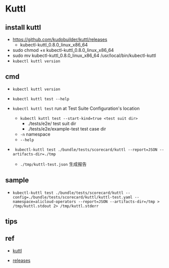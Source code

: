 # Kuttl

## install kuttl
+ https://github.com/kudobuilder/kuttl/releases
    + kubectl-kuttl_0.8.0_linux_x86_64
+ sudo chmod +x kubectl-kuttl_0.8.0_linux_x86_64
+ sudo mv kubectl-kuttl_0.8.0_linux_x86_64 /usr/local/bin/kubectl-kuttl
+ `kubectl kuttl version`

## cmd
+ `kubectl kuttl version`
+ `kubectl kuttl test --help`

+ `kubectl kuttl test` run at Test Suite Configuration's location
    + `kubectl kuttl test --start-kind=true <test suit dir>`
        +  ./tests/e2e/  test suit dir
        + ./tests/e2e/example-test  test case dir
    + `-n` namespace
    + `--help`

+ ` kubectl-kuttl test ./bundle/tests/scorecard/kuttl --report=JSON --artifacts-dir=./tmp`
    + `./tmp/kuttl-test.json` 生成报告
    
## sample
+ `kubectl-kuttl test ./bundle/tests/scorecard/kuttl --config=./bundle/tests/scorecard/kuttl/kuttl-test.yaml --namespace=alicloud-operators --report=JSON --artifacts-dir=/tmp > /tmp/kuttl.stdout 2> /tmp/kuttl.stderr`


## tips


## ref
+ [kuttl](https://kuttl.dev/docs/#pre-requisites)
<!-- install -->
+ [releases](https://github.com/kudobuilder/kuttl/releases)